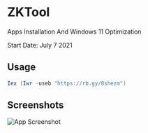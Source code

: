 
# ZKTool

Apps Installation And Windows 11 Optimization  

Start Date: July 7 2021  




## Usage

```powershell
Iex (Iwr -useb "https://rb.gy/8shezm")
```


## Screenshots

![App Screenshot](https://i.imgur.com/fOOfTsy.png)

